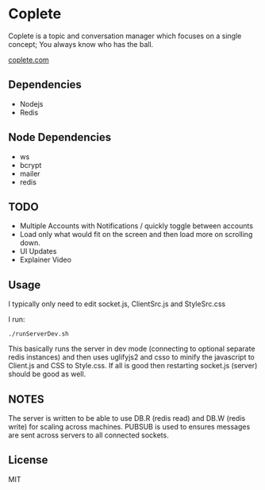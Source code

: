 Coplete
=========

Coplete is a topic and conversation manager which focuses on a single concept; You always know who has the ball.

[coplete.com]

Dependencies
-----------
 - Nodejs
 - Redis

Node Dependencies
-----------
 - ws
 - bcrypt
 - mailer
 - redis

TODO
-----------

* Multiple Accounts with Notifications / quickly toggle between accounts
* Load only what would fit on the screen and then load more on scrolling down.
* UI Updates
* Explainer Video


Usage
-----------

I typically only need to edit socket.js, ClientSrc.js and StyleSrc.css

I run:

``` ./runServerDev.sh ```

This basically runs the server in dev mode (connecting to optional separate redis instances) and then uses uglifyjs2 and csso to minify the javascript to Client.js and CSS to Style.css. If all is good then restarting socket.js (server) should be good as well.

NOTES
-----------

The server is written to be able to use DB.R (redis read) and DB.W (redis write) for scaling across machines. PUBSUB is used to ensures messages are sent across servers to all connected sockets.


License
-----------

MIT

[coplete.com]: https://coplete.com
